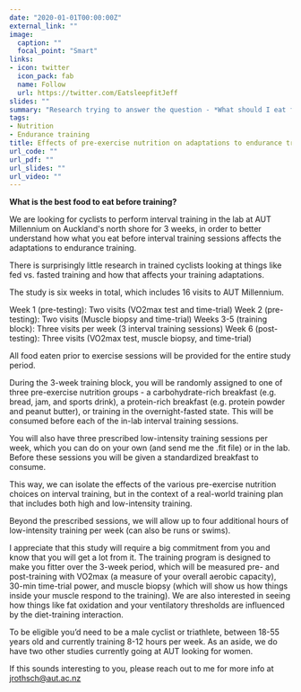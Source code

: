 ```yaml
---
date: "2020-01-01T00:00:00Z"
external_link: ""
image:
  caption: ""
  focal_point: "Smart"
links:
- icon: twitter 
  icon_pack: fab
  name: Follow
  url: https://twitter.com/EatsleepfitJeff
slides: ""
summary: "Research trying to answer the question - *What should I eat for breakfast before exercise?*"
tags:
- Nutrition
- Endurance training
title: Effects of pre-exercise nutrition on adaptations to endurance training 
url_code: ""
url_pdf: ""
url_slides: ""
url_video: ""
---
```


**What is the best food to eat before training?**

We are looking for cyclists to perform interval training in the lab at AUT Millennium on Auckland's north shore for 3 weeks, in order to better understand how what you eat before interval training sessions affects the adaptations to endurance training.

There is surprisingly little research in trained cyclists looking at things like fed vs. fasted training and how that affects your training adaptations.

The study is six weeks in total, which includes 16 visits to AUT Millennium.

Week 1 (pre-testing): Two visits (VO2max test and time-trial)
Week 2 (pre-testing): Two visits (Muscle biopsy and time-trial)
Weeks 3-5 (training block): Three visits per week (3 interval training sessions)
Week 6 (post-testing): Three visits (VO2max test, muscle biopsy, and time-trial)

All food eaten prior to exercise sessions will be provided for the entire study period.

During the 3-week training block, you will be randomly assigned to one of three pre-exercise nutrition groups - a carbohydrate-rich breakfast (e.g. bread, jam, and sports drink), a protein-rich breakfast (e.g. protein powder and peanut butter), or training in the overnight-fasted state. This will be consumed before each of the in-lab interval training sessions.

You will also have three prescribed low-intensity training sessions per week, which you can do on your own (and send me the .fit file) or in the lab. Before these sessions you will be given a standardized breakfast to consume. 

This way, we can isolate the effects of the various pre-exercise nutrition choices on interval training, but in the context of a real-world training plan that includes both high and low-intensity training.

Beyond the prescribed sessions, we will allow up to four additional hours of low-intensity training per week (can also be runs or swims).

I appreciate that this study will require a big commitment from you and know that you will get a lot from it. The training program is designed to make you fitter over the 3-week period, which will be measured pre- and post-training with VO2max (a measure of your overall aerobic capacity), 30-min time-trial power, and muscle biopsy (which will show us how things inside your muscle respond to the training). We are also interested in seeing how things like fat oxidation and your ventilatory thresholds are influenced by the diet-training interaction.

To be eligible you’d need to be a male cyclist or triathlete, between 18-55 years old and currently training 8-12 hours per week. As an aside, we do have two other studies currently going at AUT looking for women.

If this sounds interesting to you, please reach out to me for more info at jrothsch@aut.ac.nz



